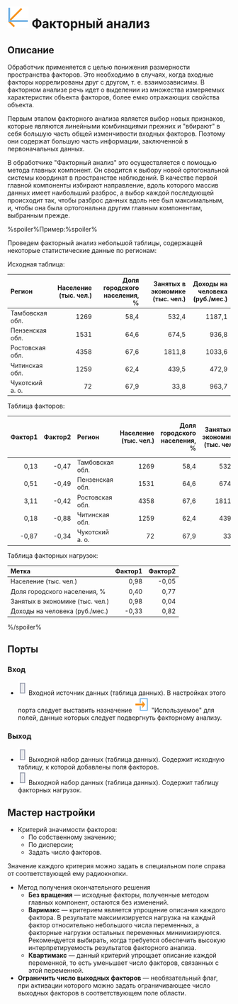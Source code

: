 # ![](../../images/icons/vendors/factoranalysis.svg) Факторный анализ

## Описание

Обработчик применяется с целью понижения размерности пространства факторов. Это необходимо в случаях, когда входные факторы коррелированы друг с другом, т. е. взаимозависимы. В факторном анализе речь идет о выделении из множества измеряемых характеристик объекта факторов, более емко отражающих свойства объекта.

Первым этапом факторного анализа является выбор новых признаков, которые являются линейными комбинациями прежних и "вбирают" в себя большую часть общей изменчивости входных факторов. Поэтому они содержат большую часть информации, заключенной в первоначальных данных.

В обработчике "Факторный анализ" это осуществляется с помощью метода главных компонент. Он сводится к выбору новой ортогональной системы координат в пространстве наблюдений. В качестве первой главной компоненты избирают направление, вдоль которого массив данных имеет наибольший разброс, а выбор каждой последующей происходит так, чтобы разброс данных вдоль нее был максимальным, и, чтобы она была ортогональна другим главным компонентам, выбранным прежде.

%spoiler%Пример:%spoiler%

Проведем факторный анализ небольшой таблицы, содержащей некоторые статистические данные по регионам:

Исходная таблица:

| Регион | Население (тыс. чел.) | Доля городского населения, % | Занятых в экономике (тыс. чел.) | Доходы на человека (руб./мес.) |
| :-------- | --------: | --------: | --------: | --------: |
| Тамбовская обл. | 1269 | 58,4 | 532,4 | 1187,1 |
| Пензенская обл. | 1531 | 64,6 | 674,5 | 936,8 |
| Ростовская обл. | 4358 | 67,6 | 1811,8 | 1033,6 |
| Читинская обл. | 1259 | 62,4 | 439,5 | 472,9 |
| Чукотский а. о. | 72 | 67,9 | 33,8 | 963,7 |

Таблица факторов:

| Фактор1 | Фактор2 | Регион | Население (тыс. чел.) | Доля городского населения, % | Занятых в экономике (тыс. чел.) | Доходы на человека (руб./мес.) |
| -------------: | -------------: | :------------ | ------------------------------------: | ---------------------------------------------------: | ------------------------------------------------------: | ----------------------------------------------------: |
| 0,13 | -0,47 | Тамбовская обл. | 1269 | 58,4 | 532,4 | 1187,1 |
| 0,51 | -0,49 | Пензенская обл. | 1531 | 64,6 | 674,5 | 936,8 |
| 3,11 | -0,42 | Ростовская обл. | 4358 | 67,6 | 1811,8 | 1033,6 |
| 0,18 | -0,88 | Читинская обл. | 1259 | 62,4 | 439,5 | 472,9 |
| -0,87 | -0,34 | Чукотский а. о. | 72 | 67,9 | 33,8 | 963,7 |

Таблица факторных нагрузок:

| Метка | Фактор1 | Фактор2 |
| :---------- | -------------: | -------------: |
| Население (тыс. чел.) | 0,98 | -0,05 |
| Доля городского населения, % | 0,40 | 0,77 |
| Занятых в экономике (тыс. чел.) | 0,98 | 0,04 |
| Доходы на человека (руб./мес.) | -0,33 | 0,82 |

%/spoiler%

## Порты

### Вход

* ![](../../images/icons/ports/input_table_inactive.svg) Входной источник данных (таблица данных). В настройках этого порта следует выставить назначение ![](../../images/icons/usage-types/active_default.svg) "Используемое" для полей, данные которых следует подвергнуть факторному анализу.

### Выход

* ![](../../images/icons/ports/output_table_inactive.svg) Выходной набор данных (таблица данных). Содержит исходную таблицу, к которой добавлены поля факторов.
* ![](../../images/icons/ports/output_table_inactive.svg) Выходной набор данных (таблица данных). Содержит таблицу факторных нагрузок.

## Мастер настройки

* Критерий значимости факторов:
  * По собственному значению;
  * По дисперсии;
  * Задать число факторов.

Значение каждого критерия можно задать в специальном поле справа от соответствующей ему радиокнопки.

* Метод получения окончательного решения
  * **Без вращения** — исходные факторы, полученные методом главных компонент, остаются без изменений.
  * **Варимакс** — критерием является упрощение описания каждого фактора. В результате максимизируется нагрузка на каждый фактор относительно небольшого числа переменных, а факторные нагрузки остальных переменных минимизируются. Рекомендуется выбирать, когда требуется обеспечить высокую интерпретируемость результатов факторного анализа.
  * **Квартимакс** — данный критерий упрощает описание каждой переменной, то есть уменьшает число факторов, связанных с этой переменной.
* **Ограничить число выходных факторов** — необязательный флаг, при активации которого можно задать ограничивающее число выходных факторов в соответствующем поле области.
